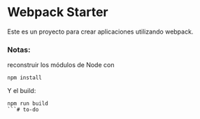 # Webpack Starter

Este es un proyecto para crear aplicaciones utilizando webpack.

### Notas:

reconstruir los módulos de Node con

```
npm install
```

Y el build:

````
npm run build
```#   t o - d o 
 
 
````
